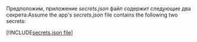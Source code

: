 <span data-ttu-id="a5861-101">Предположим, приложение *secrets.json* файл содержит следующие два секрета:</span><span class="sxs-lookup"><span data-stu-id="a5861-101">Assume the app's *secrets.json* file contains the following two secrets:</span></span>

[!INCLUDE[secrets.json file](secrets-json-file.md)]
